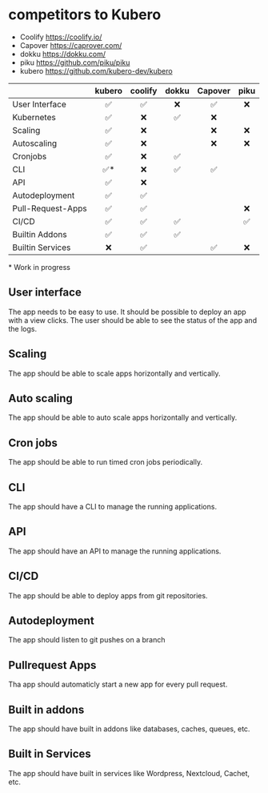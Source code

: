 # competitors to Kubero

- Coolify https://coolify.io/
- Capover https://caprover.com/
- dokku https://dokku.com/
- piku https://github.com/piku/piku
- kubero https://github.com/kubero-dev/kubero


|                   | kubero              | coolify            | dokku              | Capover            | piku               |
|-------------------|:-------------------:|:------------------:|:------------------:|:------------------:|:------------------:|
| User Interface    | :white_check_mark:  | :white_check_mark: | :x:                | :white_check_mark: | :x:                |
| Kubernetes        | :white_check_mark:  | :x:                | :white_check_mark: | :x:                |                    |
| Scaling           | :white_check_mark:  | :x:                |                    | :x:                | :x:                |
| Autoscaling       | :white_check_mark:  | :x:                |                    | :x:                | :x:                |
| Cronjobs          | :white_check_mark:  | :x:                | :white_check_mark: |                    |                    |
| CLI               | :white_check_mark:* | :x:                | :white_check_mark: | :white_check_mark: |                    |
| API               | :white_check_mark:  | :x:                |                    |                    |                    |
| Autodeployment    | :white_check_mark:  | :white_check_mark: |                    |                    |                    |
| Pull-Request-Apps | :white_check_mark:  | :white_check_mark: |                    |                    | :x:                |
| CI/CD             | :white_check_mark:  | :white_check_mark: | :white_check_mark: |                    | :white_check_mark: |
| Builtin Addons    | :white_check_mark:  | :white_check_mark: | :white_check_mark: |                    |                    |
| Builtin Services  | :x:                 | :white_check_mark: |                    | :white_check_mark: | :x:                |


\* Work in progress




## User interface
The app needs to be easy to use. It should be possible to deploy an app with a view clicks. The user should be able to see the status of the app and the logs.

## Scaling
The app should be able to scale apps horizontally and vertically.

## Auto scaling
The app should be able to auto scale apps horizontally and vertically.

## Cron jobs
The app should be able to run timed cron jobs periodically.

## CLI
The app should have a CLI to manage the running applications.

## API
The app should have an API to manage the running applications.

## CI/CD
The app should be able to deploy apps from git repositories.

## Autodeployment
The app should listen to git pushes on a branch

## Pullrequest Apps
Tha app should automaticly start a new app for every pull request.

## Built in addons
The app should have built in addons like databases, caches, queues, etc.

## Built in Services
The app should have built in services like Wordpress, Nextcloud, Cachet, etc.